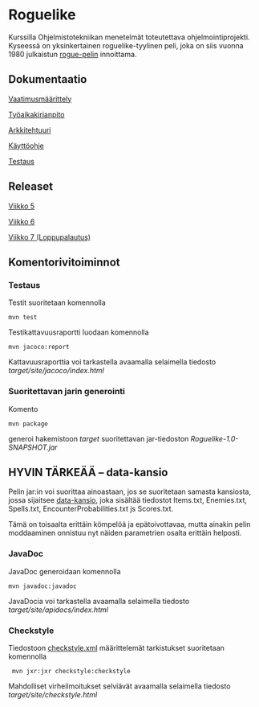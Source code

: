 # Roguelike

Kurssilla Ohjelmistotekniikan menetelmät toteutettava ohjelmointiprojekti. Kyseessä on yksinkertainen roguelike-tyylinen peli, joka on siis vuonna 1980 julkaistun [rogue-pelin](https://en.wikipedia.org/wiki/Rogue_%28video_game%29) innoittama.


## Dokumentaatio

[Vaatimusmäärittely](https://github.com/konstakallama/otm-harjoitustyo/blob/master/Roguelike/dokumentaatio/Vaatimusm%C3%A4%C3%A4rittely.md)

[Työaikakirjanpito](https://github.com/konstakallama/otm-harjoitustyo/blob/master/Roguelike/dokumentaatio/Ty%C3%B6aikakirjanpito.md)

[Arkkitehtuuri](https://github.com/konstakallama/otm-harjoitustyo/blob/master/Roguelike/dokumentaatio/arkkitehtuuri.md)

[Käyttöohje](https://github.com/konstakallama/otm-harjoitustyo/blob/master/Roguelike/dokumentaatio/k%C3%A4ytt%C3%B6ohje.md)

[Testaus](https://github.com/konstakallama/otm-harjoitustyo/blob/master/Roguelike/dokumentaatio/testaus.md)

## Releaset

[Viikko 5](https://github.com/konstakallama/otm-harjoitustyo/releases/tag/v0.1-alpha)

[Viikko 6](https://github.com/konstakallama/otm-harjoitustyo/releases/tag/v0.2-alpha)

[Viikko 7 (Loppupalautus)](https://github.com/konstakallama/otm-harjoitustyo/releases/tag/v1.0)


## Komentorivitoiminnot

### Testaus

Testit suoritetaan komennolla

```
mvn test
```

Testikattavuusraportti luodaan komennolla

```
mvn jacoco:report
```

Kattavuusraporttia voi tarkastella avaamalla selaimella tiedosto _target/site/jacoco/index.html_

### Suoritettavan jarin generointi

Komento

```
mvn package
```

generoi hakemistoon _target_ suoritettavan jar-tiedoston _Roguelike-1.0-SNAPSHOT.jar_

## HYVIN TÄRKEÄÄ – data-kansio

Pelin jar:in voi suorittaa ainoastaan, jos se suoritetaan samasta kansiosta, jossa sijaitsee [data-kansio](https://github.com/konstakallama/otm-harjoitustyo/tree/master/Roguelike/src/main/resources/data), joka sisältää tiedostot Items.txt, Enemies.txt, Spells.txt, EncounterProbabilities.txt js Scores.txt.

Tämä on toisaalta erittäin kömpelöä ja epätoivottavaa, mutta ainakin pelin moddaaminen onnistuu nyt näiden parametrien osalta erittäin helposti.

### JavaDoc

JavaDoc generoidaan komennolla

```
mvn javadoc:javadoc
```

JavaDocia voi tarkastella avaamalla selaimella tiedosto _target/site/apidocs/index.html_

### Checkstyle

Tiedostoon [checkstyle.xml](https://github.com/konstakallama/otm-harjoitustyo/blob/master/Roguelike/checkstyle.xml) määrittelemät tarkistukset suoritetaan komennolla

```
 mvn jxr:jxr checkstyle:checkstyle
```

Mahdolliset virheilmoitukset selviävät avaamalla selaimella tiedosto _target/site/checkstyle.html_